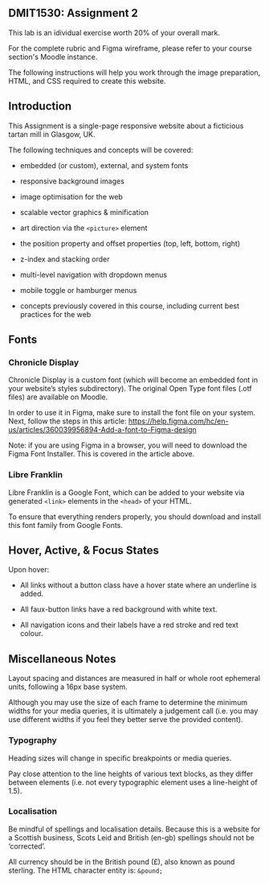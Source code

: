 ## DMIT1530: Assignment 2

This lab is an idividual exercise worth 20% of your overall mark. 

For the complete rubric and Figma wireframe, please refer to your course section's Moodle instance. 

The following instructions will help you work through the image preparation, HTML, and CSS required to create this website.

## Introduction

This Assignment is a single-page responsive website about a ficticious tartan mill in Glasgow, UK. 

The following techniques and concepts will be covered: 

- embedded (or custom), external, and system fonts

- responsive background images

- image optimisation for the web

- scalable vector graphics & minification

- art direction via the `<picture>` element

- the position property and offset properties (top, left, bottom, right)

- z-index and stacking order

- multi-level navigation with dropdown menus

- mobile toggle or hamburger menus

- concepts previously covered in this course, including current best practices for the web


## Fonts

### Chronicle Display

Chronicle Display is a custom font (which will become an embedded font in your website’s styles subdirectory). The original Open Type font files (.otf files) are available on Moodle.

In order to use it in Figma, make sure to install the font file on your system. Next, follow the steps in this article: https://help.figma.com/hc/en-us/articles/360039956894-Add-a-font-to-Figma-design

Note: if you are using Figma in a browser, you will need to download the Figma Font Installer. This is covered in the article above.


### Libre Franklin

Libre Franklin is a Google Font, which can be added to your website via generated `<link>` elements in the `<head>` of your HTML.

To ensure that everything renders properly, you should download and install this font family from Google Fonts.


## Hover, Active, & Focus States

Upon hover: 

- All links without a button class have a hover state where an underline is added.

- All faux-button links have a red background with white text.

- All navigation icons and their labels have a red stroke and red text colour.


## Miscellaneous Notes

Layout spacing and distances are measured in half or whole root ephemeral units, following a 16px base system.

Although you may use the size of each frame to determine the minimum widths for your media queries, it is ultimately a judgement call (i.e. you may use different widths if you feel they better serve the provided content).


### Typography

Heading sizes will change in specific breakpoints or media queries. 

Pay close attention to the line heights of various text blocks, as they differ between elements (i.e. not every typographic element uses a line-height of 1.5).


### Localisation

Be mindful of spellings and localisation details. Because this is a website for a Scottish business, Scots Leid and British (en-gb) spellings should not be ‘corrected’. 

All currency should be in the British pound (£), also known as pound sterling. The HTML character entity is: `&pound;`